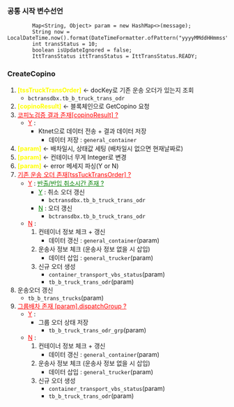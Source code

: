 
### 공통 시작 변수선언

```
        Map<String, Object> param = new HashMap<>(message);
        String now = LocalDateTime.now().format(DateTimeFormatter.ofPattern("yyyyMMddHHmmss"));
        int transStatus = 10;
        boolean isUpdateIgnored = false;
        IttTransStatus ittTransStatus = IttTransStatus.READY;
```

### CreateCopino
1.  <b style="color:yellow;">[tssTruckTransOrder]</b> <- docKey로 기존 운송 오더가 있는지 조회
	- `bctransdbx.tb_b_truck_trans_odr`
2. <b style="color:yellow;">[copinoResult]</b> <- 블록체인으로 GetCopino 요청
3. <u style="color:red;">코피노검증 결과 존재[copinoResult] ? </u>
	- <u style="color:red;">Y</u> :
		- Ktnet으로 데이터 전송 + 결과 데이터 저장
			- 데이터 저장 : `general_container`
4. <b style="color:yellow;">[param]</b> <- 배차일시, 상태값 세팅 (배차일시 없으면 현재날짜로)
5. <b style="color:yellow;">[param]</b> <- 컨테이너 무게 Integer로 변경
6. <b style="color:yellow;">[param]</b> <- error 메세지 파싱(Y or N)
7. <u style="color:red;">기존 운송 오더 존재[tssTuckTransOrder] ? </u>
	- <u style="color:red;">Y</u> : <u style="color:green;">반출/반입 취소시간 존재 ? </u>
		- <u style="color:green;">Y</u> :  취소 오더 갱신
			- `bctransdbx.tb_b_truck_trans_odr`
		- <u style="color:green;">N</u> : 오더 갱신
			- `bctransdbx.tb_b_truck_trans_odr`
	- <u style="color:red;">N</u> :
		1. 컨테이너 정보 체크 + 갱신
			-  데이터 갱신 : `general_container`(param)
		2. 운송사 정보 체크 (운송사 정보 없을 시 삽입)
			- 데이터 삽입 : `general_trucker`(param)
		3. 신규 오더 생성
			- `container_transport_vbs_status`(param)
			- `tb_b_truck_trans_odr`(param)
8. 운송오더 갱신
	- `tb_b_trans_trucks`(param)
9. <u style="color:red;">그룹배차 존재 [param].dispatchGroup ? </u>
	- <u style="color:red;">Y</u> : 
		- 그룹 오더 상태 저장
			- `tb_b_truck_trans_odr_grp`(param)
	- <u style="color:red;">N</u> :
		1. 컨테이너 정보 체크 + 갱신
			-  데이터 갱신 : `general_container`(param)
		2. 운송사 정보 체크 (운송사 정보 없을 시 삽입)
			- 데이터 삽입 : `general_trucker`(param)
		3. 신규 오더 생성
			- `container_transport_vbs_status`(param)
			- `tb_b_truck_trans_odr`(param)